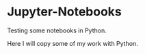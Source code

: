 # Jupyter-Notebooks
Testing some notebooks in Python.

Here I will copy some of my work with Python.
